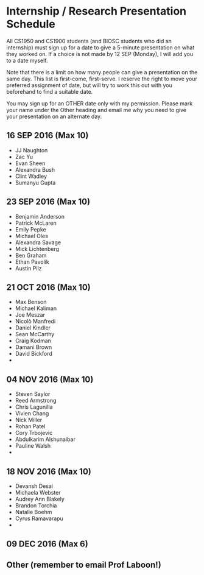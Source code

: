 # Internship / Research Presentation Schedule

All CS1950 and CS1900 students (and BIOSC students who did an internship) must sign up for a date to give a 5-minute presentation on what they worked on.  If a choice is not made by 12 SEP (Monday), I will add you to a date myself.

Note that there is a limit on how many people can give a presentation on the same day.  This list is first-come, first-serve.  I reserve the right to move your preferred assignment of date, but will try to work this out with you beforehand to find a suitable date.

You may sign up for an OTHER date only with my permission.  Please mark your name under the Other heading and email me why you need to give your presentation on an alternate day.

## 16 SEP 2016 (Max 10)
* JJ Naughton
* Zac Yu
* Evan Sheen
* Alexandra Bush
* Clint Wadley
* Sumanyu Gupta

## 23 SEP 2016 (Max 10)
* Benjamin Anderson
* Patrick McLaren
* Emily Pepke
* Michael Oles
* Alexandra Savage
* Mick Lichtenberg
* Ben Graham
* Ethan Pavolik
* Austin Pilz

## 21 OCT 2016 (Max 10)
* Max Benson
* Michael Kaliman
* Joe Meszar
* Nicolò Manfredi
* Daniel Kindler
* Sean McCarthy
* Craig Kodman
* Damani Brown
* David Bickford
* 

## 04 NOV 2016 (Max 10)
* Steven Saylor
* Reed Armstrong
* Chris Lagunilla
* Vivien Chang
* Nick Miller
* Rohan Patel
* Cory Trbojevic
* Abdulkarim Alshunaibar
* Pauline Walsh
* 

## 18 NOV 2016 (Max 10)
* Devansh Desai
* Michaela Webster
* Audrey Ann Blakely
* Brandon Torchia
* Natalie Boehm
* Cyrus Ramavarapu
* 

## 09 DEC 2016 (Max 6)

## Other (remember to email Prof Laboon!)
